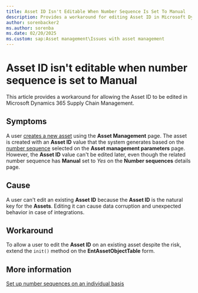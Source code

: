 ```yaml
---
title: Asset ID Isn't Editable When Number Sequence Is Set To Manual
description: Provides a workaround for editing Asset ID in Microsoft Dynamics 365 Supply Chain Management.
author: sorenbacker2
ms.author: sorenba
ms.date: 02/20/2025
ms.custom: sap:Asset management\Issues with asset management
---
```

# Asset ID isn't editable when number sequence is set to Manual

This article provides a workaround for allowing the Asset ID to be edited in Microsoft Dynamics 365 Supply Chain Management.

## Symptoms
  
A user [creates a new asset](/dynamics365/supply-chain/asset-management/objects/create-objects-based-on-purchase-orders#select-asset-items) using the **Asset Management** page. The asset is created with an **Asset ID** value that the system generates based on the [number sequence](/dynamics365/supply-chain/asset-management/setup-for-objects/enterprise-asset-management-parameters#the-number-sequences-tab) selected on the **Asset management parameters** page. However, the **Asset ID** value can't be edited later, even though the related number sequence has **Manual** set to *Yes* on the **Number sequences** details page.

## Cause

A user can't edit an existing **Asset ID** because the **Asset ID** is the natural key for the **Assets**. Editing it can cause data corruption and unexpected behavior in case of integrations.

## Workaround

To allow a user to edit the **Asset ID** on an existing asset despite the risk, extend the `init()` method on the **EntAssetObjectTable** form.

## More information

[Set up number sequences on an individual basis](/dynamics365/fin-ops-core/fin-ops/organization-administration/tasks/set-up-number-sequences-individual-basis)
